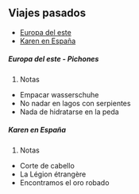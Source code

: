 ## Viajes pasados
- [Europa del este](#europa-del-este---pichones)
- [Karen en España](karen-en-espana)

##### Europa del este - Pichones
1. Notas
- Empacar wasserschuhe
- No nadar en lagos con serpientes
- Nada de hidratarse en la peda

##### Karen en España
1. Notas
- Corte de cabello
- La Légion étrangère
- Encontramos el oro robado
